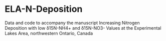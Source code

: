 # ELA-N-Deposition
Data and code to accompany the manuscript Increasing Nitrogen Deposition with low δ15N-NH4+ and δ15N-NO3- Values at the Experimental Lakes Area, northwestern Ontario, Canada

